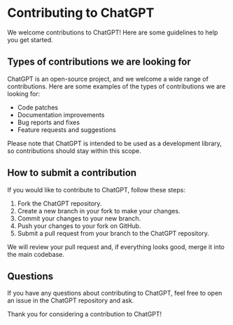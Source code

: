 # Contributing to ChatGPT

We welcome contributions to ChatGPT! Here are some guidelines to help you get started.

## Types of contributions we are looking for

ChatGPT is an open-source project, and we welcome a wide range of contributions. Here are some examples of the types of contributions we are looking for:

- Code patches
- Documentation improvements
- Bug reports and fixes
- Feature requests and suggestions

Please note that ChatGPT is intended to be used as a development library, so contributions should stay within this scope.

## How to submit a contribution

If you would like to contribute to ChatGPT, follow these steps:

1. Fork the ChatGPT repository.
2. Create a new branch in your fork to make your changes.
3. Commit your changes to your new branch.
4. Push your changes to your fork on GitHub.
5. Submit a pull request from your branch to the ChatGPT repository.

We will review your pull request and, if everything looks good, merge it into the main codebase.

## Questions

If you have any questions about contributing to ChatGPT, feel free to open an issue in the ChatGPT repository and ask.

Thank you for considering a contribution to ChatGPT!
